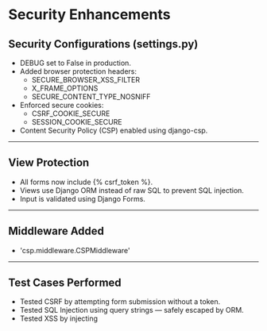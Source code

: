 
# Security Enhancements

## Security Configurations (settings.py)
- DEBUG set to False in production.
- Added browser protection headers:
    - SECURE_BROWSER_XSS_FILTER
    - X_FRAME_OPTIONS
    - SECURE_CONTENT_TYPE_NOSNIFF
- Enforced secure cookies:
    - CSRF_COOKIE_SECURE
    - SESSION_COOKIE_SECURE
- Content Security Policy (CSP) enabled using django-csp.

---

## View Protection
- All forms now include {% csrf_token %}.
- Views use Django ORM instead of raw SQL to prevent SQL injection.
- Input is validated using Django Forms.

---

## Middleware Added
- 'csp.middleware.CSPMiddleware'

---

## Test Cases Performed
- Tested CSRF by attempting form submission without a token.
- Tested SQL Injection using query strings — safely escaped by ORM.
- Tested XSS by injecting <script> tags — blocked by CSP.

---

## Example Commands to Run Project
```bash
# Run project
python manage.py runserver

# Create superuser to access admin (where permissions can be set)
python manage.py createsuperuser
